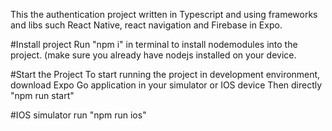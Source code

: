 This the authentication project written in Typescript and using frameworks and libs such React Native, react navigation and Firebase in Expo.

#Install project
Run "npm i" in terminal to install nodemodules into the project. (make sure you already have nodejs installed on your device.

#Start the Project 
  To start running the project in development environment, download Expo Go application in your simulator or IOS device 
  Then directly "npm run start" 


#IOS simulator 
  run "npm run ios" 
  
  
